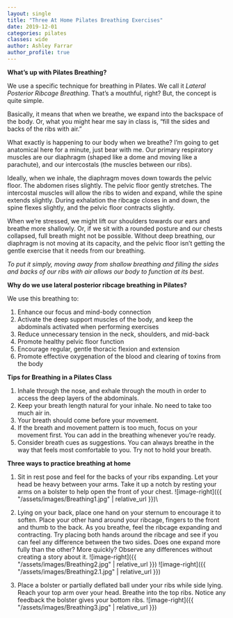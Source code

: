 ```yaml
---
layout: single
title: "Three At Home Pilates Breathing Exercises"
date: 2019-12-01
categories: pilates 
classes: wide
author: Ashley Farrar
author_profile: true
---
```


**What’s up with Pilates Breathing?**

We use a specific technique for breathing in Pilates. We call it *Lateral Posterior Ribcage Breathing*. That’s a mouthful, right? But, the concept is quite simple.

Basically, it means that when we breathe, we expand into the backspace of the body. Or, what you might hear me say in class is, “fill the sides and backs of the ribs with air.”

What exactly is happening to our body when we breathe? I’m going to get anatomical here for a minute, just bear with me. Our primary respiratory muscles are our diaphragm (shaped like a dome and moving like a parachute), and our intercostals (the muscles between our ribs). 

Ideally, when we inhale, the diaphragm moves down towards the pelvic floor. The abdomen rises slightly. The pelvic floor gently stretches. The intercostal muscles will allow the ribs to widen and expand, while the spine extends slightly. During exhalation the ribcage closes in and down, the spine flexes slightly, and the pelvic floor contracts slightly. 

When we’re stressed, we might lift our shoulders towards our ears and breathe more shallowly. Or, if we sit with a rounded posture and our chests collapsed, full breath might not be possible. Without deep breathing, our diaphragm is not moving at its capacity, and the pelvic floor isn’t getting the gentle exercise that it needs from our breathing.

*To put it simply, moving away from shallow breathing and filling the sides and backs of our ribs with air allows our body to function at its best*.

**Why do we use lateral posterior ribcage breathing in Pilates?**

We use this breathing to:

1.	Enhance our focus and mind-body connection
2.	Activate the deep support muscles of the body, and keep the abdominals activated when performing exercises
3.	Reduce unnecessary tension in the neck, shoulders, and mid-back
4.	Promote healthy pelvic floor function
5.	Encourage regular, gentle thoracic flexion and extension
6.	Promote effective oxygenation of the blood and clearing of toxins from the body

**Tips for Breathing in a Pilates Class**

1.	Inhale through the nose, and exhale through the mouth in order to access the deep layers of the abdominals.
2.	Keep your breath length natural for your inhale. No need to take too much air in.
3.	Your breath should come before your movement.
4.	If the breath and movement pattern is too much, focus on your movement first. You can add in the breathing whenever you’re ready.
5.	Consider breath cues as suggestions. You can always breathe in the way that feels most comfortable to you. Try not to hold your breath.

**Three ways to practice breathing at home**

1.	Sit in rest pose and feel for the backs of your ribs expanding. Let your head be heavy between your arms. Take it up a notch by resting your arms on a bolster to help open the front of your chest.
![image-right]({{ "/assets/images/Breathing1.jpg" | relative_url }})\

2.	Lying on your back, place one hand on your sternum to encourage it to soften. Place your other hand around your ribcage, fingers to the front and thumb to the back. As you breathe, feel the ribcage expanding and contracting. Try placing both hands around the ribcage and see if you can feel any difference between the two sides. Does one expand more fully than the other? More quickly? Observe any differences without creating a story about it.
![image-right]({{ "/assets/images/Breathing2.jpg" | relative_url }})
![image-right]({{ "/assets/images/Breathing2.1.jpg" | relative_url }})

3.	Place a bolster or partially deflated ball under your ribs while side lying. Reach your top arm over your head. Breathe into the top ribs. Notice any feedback the bolster gives your bottom ribs.
![image-right]({{ "/assets/images/Breathing3.jpg" | relative_url }})
